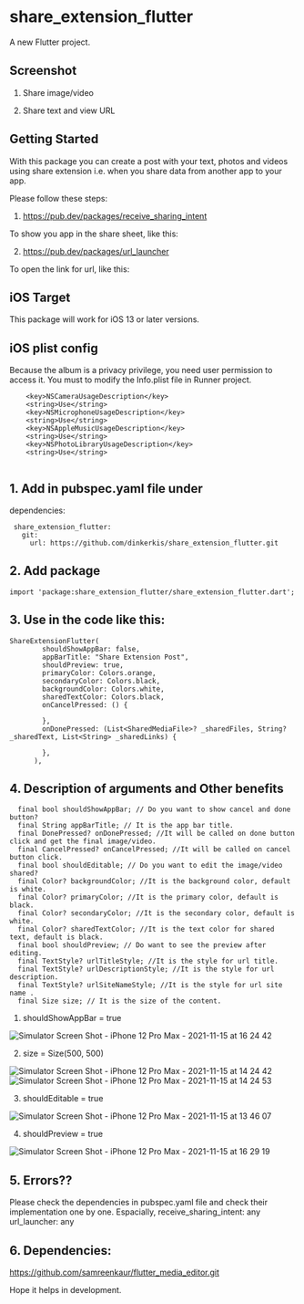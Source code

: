 # share_extension_flutter

A new Flutter project.

## Screenshot
1. Share image/video


2. Share text and view URL



## Getting Started

With this package you can create a post with your text, photos and videos using share extension i.e. when you share data from another app to your app.

Please follow these steps:
1. https://pub.dev/packages/receive_sharing_intent

To show you app in the share sheet, like this:


2. https://pub.dev/packages/url_launcher

To open the link for url, like this:



## iOS Target

This package will work for iOS 13 or later versions.

## iOS plist config

Because the album is a privacy privilege, you need user permission to access it. You must to modify the Info.plist file in Runner project.

``` 
    <key>NSCameraUsageDescription</key>
    <string>Use</string>
    <key>NSMicrophoneUsageDescription</key>
    <string>Use</string>
    <key>NSAppleMusicUsageDescription</key>
    <string>Use</string>
    <key>NSPhotoLibraryUsageDescription</key>
    <string>Use</string>
    
``` 

## 1.  Add in pubspec.yaml file under

dependencies:
``` 
 share_extension_flutter:  
   git:  
     url: https://github.com/dinkerkis/share_extension_flutter.git
``` 

## 2. Add package

``` 
import 'package:share_extension_flutter/share_extension_flutter.dart';

``` 


## 3.  Use in the code like this:

``` 
ShareExtensionFlutter(
        shouldShowAppBar: false,
        appBarTitle: "Share Extension Post",
        shouldPreview: true,
        primaryColor: Colors.orange,
        secondaryColor: Colors.black,
        backgroundColor: Colors.white,
        sharedTextColor: Colors.black,
        onCancelPressed: () {

        },
        onDonePressed: (List<SharedMediaFile>? _sharedFiles, String? _sharedText, List<String> _sharedLinks) {

        },
      ),

``` 

## 4. Description of arguments and Other benefits

``` 
  final bool shouldShowAppBar; // Do you want to show cancel and done button?
  final String appBarTitle; // It is the app bar title.
  final DonePressed? onDonePressed; //It will be called on done button click and get the final image/video.
  final CancelPressed? onCancelPressed; //It will be called on cancel button click.
  final bool shouldEditable; // Do you want to edit the image/video shared?
  final Color? backgroundColor; //It is the background color, default is white.
  final Color? primaryColor; //It is the primary color, default is black.
  final Color? secondaryColor; //It is the secondary color, default is white.
  final Color? sharedTextColor; //It is the text color for shared text, default is black.
  final bool shouldPreview; // Do want to see the preview after editing.
  final TextStyle? urlTitleStyle; //It is the style for url title.
  final TextStyle? urlDescriptionStyle; //It is the style for url description.
  final TextStyle? urlSiteNameStyle; //It is the style for url site name .
  final Size size; // It is the size of the content.
``` 

1. shouldShowAppBar = true

![Simulator Screen Shot - iPhone 12 Pro Max - 2021-11-15 at 16 24 42](https://user-images.githubusercontent.com/82141553/141769912-edb4f800-3561-4422-ba35-f2aa638aaa4d.png)

2. size = Size(500, 500)

![Simulator Screen Shot - iPhone 12 Pro Max - 2021-11-15 at 14 24 42](https://user-images.githubusercontent.com/82141553/141770083-eb4041c2-fc69-481a-8e37-065c21d71408.png) ![Simulator Screen Shot - iPhone 12 Pro Max - 2021-11-15 at 14 24 53](https://user-images.githubusercontent.com/82141553/141770128-115d8ddb-6a35-4438-8acd-9b7319a4f96f.png)

3. shouldEditable = true

![Simulator Screen Shot - iPhone 12 Pro Max - 2021-11-15 at 13 46 07](https://user-images.githubusercontent.com/82141553/141770393-3e069d17-d13d-4f1d-9c39-d0dded942bfd.png)

4. shouldPreview = true

![Simulator Screen Shot - iPhone 12 Pro Max - 2021-11-15 at 16 29 19](https://user-images.githubusercontent.com/82141553/141770550-cd2c3c0c-31de-420c-b9aa-7ac1d1eba674.png)

## 5. Errors??

Please check the dependencies in pubspec.yaml file and check their implementation one by one. Espacially,
receive_sharing_intent: any
url_launcher: any

## 6. Dependencies:

https://github.com/samreenkaur/flutter_media_editor.git

Hope it helps in development.



